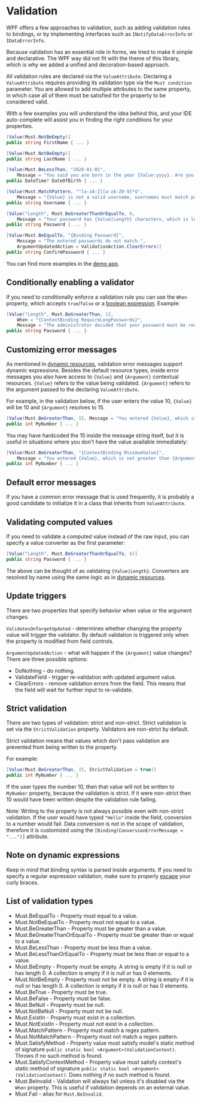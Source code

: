 # Validation

WPF offers a few approaches to validation, such as adding validation rules to bindings, or by implementing interfaces such as `INotifyDataErrorInfo` or `IDataErrorInfo`.

Because validation has an essential role in forms, we tried to make it simple and declarative.
The WPF way did not fit with the theme of this library, which is why we added a unified and decoration-based approach.

All validation rules are declared via the `ValueAttribute`. Declaring a `ValueAttribute` requires providing its validation type via the `Must condition` parameter. You are allowed to add multiple attributes to the same property, in which case all of them must be satisfied for the property to be considered valid.

With a few examples you will understand the idea behind this, and your IDE auto-complete will assist you in finding the right conditions for your properties.

```csharp
[Value(Must.NotBeEmpty)]
public string FirstName { ... }

[Value(Must.NotBeEmpty)]
public string LastName { ... }

[Value(Must.BeLessThan, "2020-01-01",
    Message = "You said you are born in the year {Value:yyyy}. Are you really from the future?")]
public DateTime? DateOfBirth { ... }

[Value(Must.MatchPattern, "^[a-zA-Z][a-zA-Z0-9]*$",
    Message = "{Value} is not a valid username, usernames must match pattern {Argument}.")]
public string Username { ... }

[Value("Length", Must.BeGreaterThanOrEqualTo, 6,
    Message = "Your password has {Value|Length} characters, which is less than the required {Argument}.")]
public string Password { ... }

[Value(Must.BeEqualTo, "{Binding Password}",
    Message = "The entered passwords do not match.",
    ArgumentUpdatedAction = ValidationAction.ClearErrors)]
public string ConfirmPassword { ... }
```

You can find more examples in the [demo app](https://github.com/WPF-Forge/Forge.Forms/tree/master/Forge.Forms/src/Forge.Forms.Demo/Models).

## Conditionally enabling a validator

If you need to conditionally enforce a validation rule you can use the `When` property, which accepts `true`/`false` or a [boolean expression](dynamic-resources.md#boolean-expressions).
Example:

```csharp
[Value("Length", Must.BeGreaterThan, 12,
    When = "{ContextBinding RequireLongPasswords}",
    Message = "The administrator decided that your password must be really long!")]
public string Password { ... }
```

## Customizing error messages

As mentioned in [dynamic resources](dynamic-resources.md#dynamic-expressions), validation error messages support dynamic expressions.
Besides the default resource types, inside error messages you also have access to `{Value}` and `{Argument}` contextual resources. `{Value}` refers to the value being validated. `{Argument}` refers to the argument passed to the declaring `ValueAttribute`.

For example, in the validation below, if the user enters the value 10, `{Value}` will be 10 and `{Argument}` resolves to 15.

```csharp
[Value(Must.BeGreaterThan, 15, Message = "You entered {Value}, which is not greater than {Argument}.")]
public int MyNumber { ... }
```

You may have hardcoded the 15 inside the message string itself, but it is useful in situations where you don't have the value available immediately:

```csharp
[Value(Must.BeGreaterThan, "{ContextBinding MinimumValue}",
    Message = "You entered {Value}, which is not greater than {Argument}.")]
public int MyNumber { ... }
```

## Default error messages

If you have a common error message that is used frequently, it is probably a good candidate to initialize it in a class that inherits from `ValueAttribute`.

## Validating computed values

If you need to validate a computed value instead of the raw input, you can specify a value converter as the first parameter:

```csharp
[Value("Length", Must.BeGreaterThanOrEqualTo, 6)]
public string Password { ... }
```

The above can be thought of as validating `{Value|Length}`.
Converters are resolved by name using the same logic as in [dynamic resources](dynamic-resources.md#syntax-specification).

## Update triggers

There are two properties that specify behavior when value or the argument changes.

`ValidatesOnTargetUpdated` - determines whether changing the property value will trigger the validator.
By default validation is triggered only when the property is modified from field controls.

`ArgumentUpdatedAction` - what will happen if the `{Argument}` value changes? There are three possible options:

- DoNothing - do nothing.
- ValidateField - trigger re-validation with updated argument value.
- ClearErrors - remove validation errors from the field. This means that the field will wait for further input to re-validate.

## Strict validation

There are two types of validation: strict and non-strict. Strict validation is set via the `StrictValidation` property. Validators are non-strict by default.

Strict validation means that values which don't pass validation are prevented from being written to the property.

For example:

```csharp
[Value(Must.BeGreaterThan, 15, StrictValidation = true)]
public int MyNumber { ... }
```

If the user types the number 10, then that value will not be written to `MyNumber` property, because the validation is strict.
If it were non-strict then 10 would have been written despite the validation rule failing.

Note: Writing to the property is not always possible even with non-strict validation.
If the user would have typed `"Hello"` inside the field, conversion to a number would fail.
Data conversion is not in the scope of validation, therefore it is customized using the `[Binding(ConversionErrorMessage = "...")]` attribute.

## Note on dynamic expressions

Keep in mind that binding syntax is parsed inside arguments. If you need to specify a regular expression validation, make sure to properly [escape](dynamic-resources.md#escaping-curly-braces) your curly braces.

## List of validation types

- Must.BeEqualTo - Property must equal to a value.
- Must.NotBeEqualTo - Property must not equal to a value.
- Must.BeGreaterThan - Property must be greater than a value.
- Must.BeGreaterThanOrEqualTo - Property must be greater than or equal to a value.
- Must.BeLessThan - Property must be less than a value.
- Must.BeLessThanOrEqualTo - Property must be less than or equal to a value.
- Must.BeEmpty - Property must be empty. A string is empty if it is null or has length 0. A collection is empty if it is null or has 0 elements.
- Must.NotBeEmpty - Property must not be empty. A string is empty if it is null or has length 0. A collection is empty if it is null or has 0 elements.
- Must.BeTrue - Property must be true.
- Must.BeFalse - Property must be false.
- Must.BeNull - Property must be null.
- Must.NotBeNull - Property must not be null.
- Must.ExistIn - Property must exist in a collection.
- Must.NotExistIn - Property must not exist in a collection.
- Must.MatchPattern - Property must match a regex pattern.
- Must.NotMatchPattern - Property must not match a regex pattern.
- Must.SatisfyMethod - Property value must satisfy model's static method of signature `public static bool <Argument>(ValidationContext)`. Throws if no such method is found.
- Must.SatisfyContextMethod - Property value must satisfy context's static method of signature `public static bool <Argument>(ValidationContext)`. Does nothing if no such method is found.
- Must.BeInvalid - Validation will always fail unless it's disabled via the `When` property. This is useful if validation depends on an external value.
- Must.Fail - alias for `Must.BeInvalid`.
